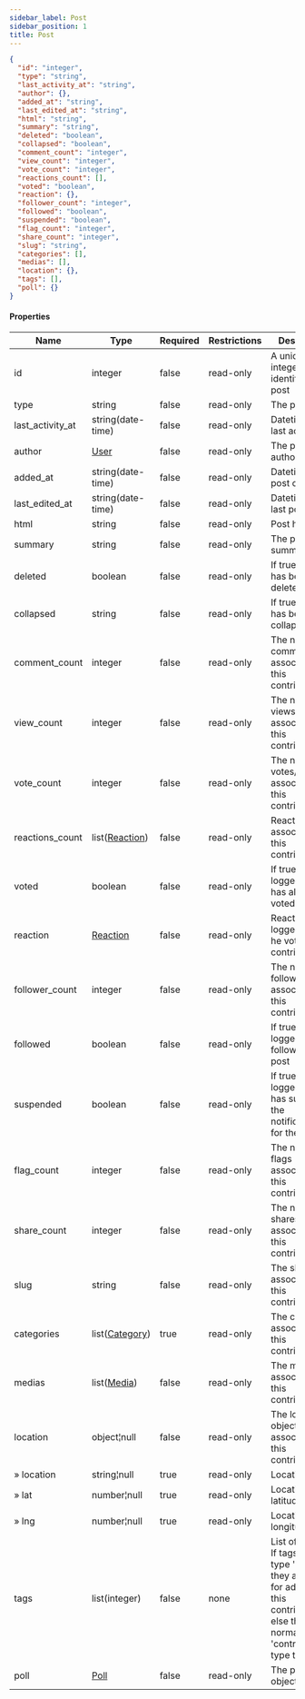 ```yaml
---
sidebar_label: Post
sidebar_position: 1
title: Post
---
```


```json
{
  "id": "integer",
  "type": "string",
  "last_activity_at": "string",
  "author": {},
  "added_at": "string",
  "last_edited_at": "string",
  "html": "string",
  "summary": "string",
  "deleted": "boolean",
  "collapsed": "boolean",
  "comment_count": "integer",
  "view_count": "integer",
  "vote_count": "integer",
  "reactions_count": [],
  "voted": "boolean",
  "reaction": {},
  "follower_count": "integer",
  "followed": "boolean",
  "suspended": "boolean",
  "flag_count": "integer",
  "share_count": "integer",
  "slug": "string",
  "categories": [],
  "medias": [],
  "location": {},
  "tags": [],
  "poll": {}
}

```

#### Properties

| Name             | Type                                                     | Required | Restrictions | Description                                                                                                                                                                   |
|------------------|----------------------------------------------------------|----------|--------------|-------------------------------------------------------------------------------------------------------------------------------------------------------------------------------|
| id               | integer                                                  | false    | read-only    | A unique integer value identifying this post                                                                                                                                  |
| type             | string                                                   | false    | read-only    | The post type                                                                                                                                                                 |
| last_activity_at | string(date-time)                                        | false    | read-only    | Datetime of last activity                                                                                                                                                     |
| author           | [User](/docs/apireference/v2/schemas/user)               | false    | read-only    | The post author                                                                                                                                                               |
| added_at         | string(date-time)                                        | false    | read-only    | Datetime of post creation                                                                                                                                                     |
| last_edited_at   | string(date-time)                                        | false    | read-only    | Datetime of last post edit                                                                                                                                                    |
| html             | string                                                   | false    | read-only    | Post html                                                                                                                                                                     |
| summary          | string                                                   | false    | read-only    | The post summary                                                                                                                                                              |
| deleted          | boolean                                                  | false    | read-only    | If true, post has been deleted                                                                                                                                                |
| collapsed        | string                                                   | false    | read-only    | If true, post has been collapsed                                                                                                                                              |
| comment_count    | integer                                                  | false    | read-only    | The number of comments associated to this contribution                                                                                                                        |
| view_count       | integer                                                  | false    | read-only    | The number of views associated to this contribution                                                                                                                           |
| vote_count       | integer                                                  | false    | read-only    | The number of votes/reactions associated to this contribution                                                                                                                 |
| reactions_count  | list([Reaction](/docs/apireference/v2/schemas/reaction)) | false    | read-only    | Reactions associated to this contribution                                                                                                                                     |
| voted            | boolean                                                  | false    | read-only    | If true, the logged user has already voted the post                                                                                                                           |
| reaction         | [Reaction](/docs/apireference/v2/schemas/reaction)       | false    | read-only    | Reaction of the logged user (if he voted this contribution)                                                                                                                   |
| follower_count   | integer                                                  | false    | read-only    | The number of followers associated to this contribution                                                                                                                       |
| followed         | boolean                                                  | false    | read-only    | If true, the logged user follows the post                                                                                                                                     |
| suspended        | boolean                                                  | false    | read-only    | If true, the logged user has suspended the notifications for the post                                                                                                         |
| flag_count       | integer                                                  | false    | read-only    | The number of flags associated to this contribution                                                                                                                           |
| share_count      | integer                                                  | false    | read-only    | The number of shares associated to this contribution                                                                                                                          |
| slug             | string                                                   | false    | read-only    | The slug associated to this contribution                                                                                                                                      |
| categories       | list([Category](/docs/apireference/v2/schemas/category)) | true     | read-only    | The categories associated to this contribution                                                                                                                                |
| medias           | list([Media](/docs/apireference/v2/schemas/media))       | false    | read-only    | The medias associated to this contribution                                                                                                                                    |
| location         | object¦null                                              | false    | read-only    | The location object associated to this contribution                                                                                                                           |
| » location       | string¦null                                              | true     | read-only    | Location name                                                                                                                                                                 |
| » lat            | number¦null                                              | true     | read-only    | Location latitude                                                                                                                                                             |
| » lng            | number¦null                                              | true     | read-only    | Location longitude                                                                                                                                                            |
| tags             | list(integer)                                            | false    | none         | List of [Tag](/docs/apireference/v2/schemas/tag) ids. If tags are of type 'user' they are used for addressing this contribution else they are normal 'contribution' type tags |
| poll             | [Poll](/docs/apireference/v2/schemas/poll)               | false    | read-only    | The post poll object                                                                                                                                                          |


